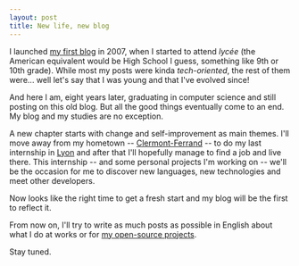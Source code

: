 ```yaml
---
layout: post
title: New life, new blog
---
```


I launched [my first blog](http://archives.kevingomez.fr) in 2007, when I
started to attend *lycée* (the American equivalent would be High School I guess,
something like 9th or 10th grade). While most my posts were kinda
*tech-oriented*, the rest of them were... well let's say that I was young and
that I've evolved since!

And here I am, eight years later, graduating in computer science and still
posting on this old blog. But all the good things eventually come to an end.
My blog and my studies are no exception.

A new chapter starts with change and self-improvement as main themes. I'll move
away from my hometown -- [Clermont-Ferrand](http://en.wikipedia.org/wiki/Clermont-Ferrand) --
to do my last internship in [Lyon](http://en.wikipedia.org/wiki/Lyon) and after
that I'll hopefully manage to find a job and live there. This internship -- and
some personal projects I'm working on -- we'll be the occasion for me to
discover new languages, new technologies and meet other developers.

Now looks like the right time to get a fresh start and my blog will be the first
to reflect it.

From now on, I'll try to write as much posts as possible in English about what I
do at works or for [my open-source projects](https://github.com/K-Phoen).

Stay tuned.
